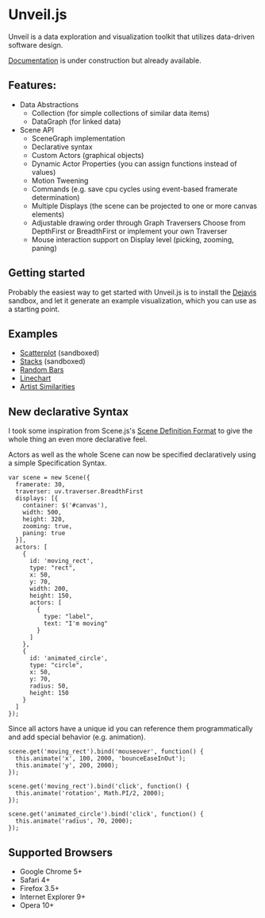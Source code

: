 Unveil.js
================================================================================

Unveil is a data exploration and visualization toolkit that utilizes data-driven
software design.

[Documentation](http://docs.quasipartikel.at/#/unveil) is under construction but already available.


Features:
--------------------------------------------------------------------------------

* Data Abstractions
  * Collection (for simple collections of similar data items)
  * DataGraph (for linked data)
* Scene API
  * SceneGraph implementation
  * Declarative syntax
  * Custom Actors (graphical objects)
  * Dynamic Actor Properties (you can assign functions instead of values)
  * Motion Tweening
  * Commands (e.g. save cpu cycles using event-based framerate determination)
  * Multiple Displays (the scene can be projected to one or more canvas elements)
  * Adjustable drawing order through Graph Traversers
    Choose from DepthFirst or BreadthFirst or implement your own Traverser
  * Mouse interaction support on Display level (picking, zooming, paning)


Getting started
--------------------------------------------------------------------------------

Probably the easiest way to get started with Unveil.js is to install the
[Dejavis](http://github.com/michael/dejavis) sandbox, and let it generate an example 
visualization, which you can use as a starting point.


Examples
--------------------------------------------------------------------------------

* [Scatterplot](http://dejavis.org/scatterplot) (sandboxed)
* [Stacks](http://dejavis.org/stacks) (sandboxed)
* [Random Bars](http://quasipartikel.at/unveil/examples/random_bars.html)
* [Linechart](http://quasipartikel.at/unveil/examples/linechart.html)
* [Artist Similarities](http://quasipartikel.at/unveil/examples/artist_similarities.html)


New declarative Syntax
--------------------------------------------------------------------------------

I took some inspiration from Scene.js's [Scene Definition Format](http://www.google.com/url?sa=D&q=http://scenejs.wikispaces.com/JSON%2BScene%2BDefinition&usg=AFQjCNEk85cBgWeuJ9ZZO3XaXpOc2FgDVA)
to give the whole thing an even more declarative feel.

Actors as well as the whole Scene can now be specified declaratively using a simple Specification Syntax.

    var scene = new Scene({
      framerate: 30,
      traverser: uv.traverser.BreadthFirst
      displays: [{
        container: $('#canvas'),
        width: 500,
        height: 320,
        zooming: true,
        paning: true
      }],
      actors: [
        {
          id: 'moving_rect',
          type: "rect",
          x: 50,
          y: 70,
          width: 200,
          height: 150,
          actors: [
            {
              type: "label",
              text: "I'm moving"
            }
          ]
        },
        {
          id: 'animated_circle',
          type: "circle",
          x: 50,
          y: 70,
          radius: 50,
          height: 150
        }
      ]
    });

Since all actors have a unique id you can reference them programmatically and add special behavior (e.g. animation).

    scene.get('moving_rect').bind('mouseover', function() {
      this.animate('x', 100, 2000, 'bounceEaseInOut');
      this.animate('y', 200, 2000);
    });
    
    scene.get('moving_rect').bind('click', function() {
      this.animate('rotation', Math.PI/2, 2000);
    });
    
    scene.get('animated_circle').bind('click', function() {
      this.animate('radius', 70, 2000);
    });


Supported Browsers
--------------------------------------------------------------------------------

* Google Chrome 5+
* Safari 4+
* Firefox 3.5+
* Internet Explorer 9+
* Opera 10+
